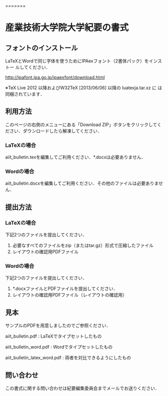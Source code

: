 =======
# 産業技術大学院大学紀要の書式

## フォントのインストール

LaTeXとWordで同じ字体を使うためにIPAexフォント（2書体パック）をインストー
ルしてください．

http://ipafont.ipa.go.jp/ipaexfont/download.html

※TeX Live 2012 以降およびW32TeX [2013/06/06] 以降の luatexja.tar.xz に
は同梱されています．

## 利用方法

このページの右側のメニューにある「Download ZIP」ボタンをクリックしてく
ださい．ダウンロードしたら解凍してください．

### LaTeXの場合

aiit_bulletin.texを編集してご利用ください．*.docxは必要ありません．

### Wordの場合

aiit_bulletin.docxを編集してご利用ください．その他のファイルは必要ありません．

## 提出方法

### LaTeXの場合

下記2つのファイルを提出してください．
1. 必要なすべてのファイルをzip（またはtar.gz）形式で圧縮したファイル
2. レイアウトの確認用PDFファイル

### Wordの場合

下記2つのファイルを提出してください．
1. *.docxファイルとPDFファイルを提出してください．
2. レイアウトの確認用PDFファイル（レイアウトの確認用）

## 見本

サンプルのPDFを用意しましたのでご参照ください．

aiit_bulletin.pdf
: LaTeXでタイプセットしたもの

aiit_bulletin_word.pdf
: Wordでタイプセットしたもの

aiit_bulletin_latex_word.pdf
: 両者を対比できるようにしたもの

## 問い合わせ

この書式に関する問い合わせは紀要編集委員会までメールでお送りください．


